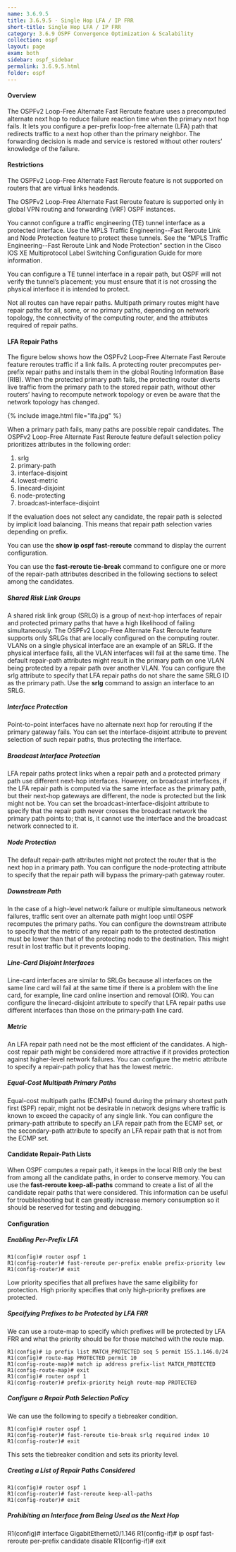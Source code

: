 ```yaml
---
name: 3.6.9.5
title: 3.6.9.5 - Single Hop LFA / IP FRR
short-title: Single Hop LFA / IP FRR
category: 3.6.9 OSPF Convergence Optimization & Scalability
collection: ospf
layout: page
exam: both
sidebar: ospf_sidebar
permalink: 3.6.9.5.html
folder: ospf
---
```

#### Overview
The OSPFv2 Loop-Free Alternate Fast Reroute feature uses a precomputed alternate next hop to reduce failure reaction time when the primary next hop fails. It lets you configure a per-prefix loop-free alternate (LFA) path that redirects traffic to a next hop other than the primary neighbor. The forwarding decision is made and service is restored without other routers’ knowledge of the failure.

#### Restrictions
The OSPFv2 Loop-Free Alternate Fast Reroute feature is not supported on routers that are virtual links headends.

The OSPFv2 Loop-Free Alternate Fast Reroute feature is supported only in global VPN routing and forwarding (VRF) OSPF instances.

You cannot configure a traffic engineering (TE) tunnel interface as a protected interface. Use the MPLS Traffic Engineering--Fast Reroute Link and Node Protection feature to protect these tunnels. See the “MPLS Traffic Engineering--Fast Reroute Link and Node Protection” section in the Cisco IOS XE Multiprotocol Label Switching Configuration Guide for more information.

You can configure a TE tunnel interface in a repair path, but OSPF will not verify the tunnel’s placement; you must ensure that it is not crossing the physical interface it is intended to protect.

Not all routes can have repair paths. Multipath primary routes might have repair paths for all, some, or no primary paths, depending on network topology, the connectivity of the computing router, and the attributes required of repair paths.

#### LFA Repair Paths
The figure below shows how the OSPFv2 Loop-Free Alternate Fast Reroute feature reroutes traffic if a link fails. A protecting router precomputes per-prefix repair paths and installs them in the global Routing Information Base (RIB). When the protected primary path fails, the protecting router diverts live traffic from the primary path to the stored repair path, without other routers’ having to recompute network topology or even be aware that the network topology has changed.

{% include image.html file="lfa.jpg" %}

When a primary path fails, many paths are possible repair candidates. The OSPFv2 Loop-Free Alternate Fast Reroute feature default selection policy prioritizes attributes in the following order:
1. srlg
2. primary-path
3. interface-disjoint
4. lowest-metric
5. linecard-disjoint
6. node-protecting
7. broadcast-interface-disjoint

If the evaluation does not select any candidate, the repair path is selected by implicit load balancing. This means that repair path selection varies depending on prefix.

You can use the **show ip ospf fast-reroute** command to display the current configuration.

You can use the **fast-reroute tie-break** command to configure one or more of the repair-path attributes described in the following sections to select among the candidates.

##### Shared Risk Link Groups
A shared risk link group (SRLG) is a group of next-hop interfaces of repair and protected primary paths that have a high likelihood of failing simultaneously. The OSPFv2 Loop-Free Alternate Fast Reroute feature supports only SRLGs that are locally configured on the computing router. VLANs on a single physical interface are an example of an SRLG. If the physical interface fails, all the VLAN interfaces will fail at the same time. The default repair-path attributes might result in the primary path on one VLAN being protected by a repair path over another VLAN. You can configure the srlg attribute to specify that LFA repair paths do not share the same SRLG ID as the primary path. Use the **srlg** command to assign an interface to an SRLG.

##### Interface Protection
Point-to-point interfaces have no alternate next hop for rerouting if the primary gateway fails. You can set the interface-disjoint attribute to prevent selection of such repair paths, thus protecting the interface.

##### Broadcast Interface Protection
LFA repair paths protect links when a repair path and a protected primary path use different next-hop interfaces. However, on broadcast interfaces, if the LFA repair path is computed via the same interface as the primary path, but their next-hop gateways are different, the node is protected but the link might not be. You can set the broadcast-interface-disjoint attribute to specify that the repair path never crosses the broadcast network the primary path points to; that is, it cannot use the interface and the broadcast network connected to it.

##### Node Protection
The default repair-path attributes might not protect the router that is the next hop in a primary path. You can configure the node-protecting attribute to specify that the repair path will bypass the primary-path gateway router.

##### Downstream Path
In the case of a high-level network failure or multiple simultaneous network failures, traffic sent over an alternate path might loop until OSPF recomputes the primary paths. You can configure the downstream attribute to specify that the metric of any repair path to the protected destination must be lower than that of the protecting node to the destination. This might result in lost traffic but it prevents looping.

##### Line-Card Disjoint Interfaces
Line-card interfaces are similar to SRLGs because all interfaces on the same line card will fail at the same time if there is a problem with the line card, for example, line card online insertion and removal (OIR). You can configure the linecard-disjoint attribute to specify that LFA repair paths use different interfaces than those on the primary-path line card.

##### Metric
An LFA repair path need not be the most efficient of the candidates. A high-cost repair path might be considered more attractive if it provides protection against higher-level network failures. You can configure the metric attribute to specify a repair-path policy that has the lowest metric.

##### Equal-Cost Multipath Primary Paths
Equal-cost multipath paths (ECMPs) found during the primary shortest path first (SPF) repair, might not be desirable in network designs where traffic is known to exceed the capacity of any single link. You can configure the primary-path attribute to specify an LFA repair path from the ECMP set, or the secondary-path attribute to specify an LFA repair path that is not from the ECMP set.

#### Candidate Repair-Path Lists
When OSPF computes a repair path, it keeps in the local RIB only the best from among all the candidate paths, in order to conserve memory. You can use the **fast-reroute keep-all-paths** command to create a list of all the candidate repair paths that were considered. This information can be useful for troubleshooting but it can greatly increase memory consumption so it should be reserved for testing and debugging.

#### Configuration

##### Enabling Per-Prefix LFA
```
R1(config)# router ospf 1
R1(config-router)# fast-reroute per-prefix enable prefix-priority low
R1(config-router)# exit
```
Low priority specifies that all prefixes have the same eligibility for protection. High priority specifies that only high-priority prefixes are protected.

##### Specifying Prefixes to be Protected by LFA FRR
We can use a route-map to specify which prefixes will be protected by LFA FRR and what the priority should be for those matched with the route map.
```
R1(config)# ip prefix list MATCH_PROTECTED seq 5 permit 155.1.146.0/24
R1(config)# route-map PROTECTED permit 10
R1(config-route-map)# match ip address prefix-list MATCH_PROTECTED
R1(config-route-map)# exit
R1(config)# router ospf 1
R1(config-router)# prefix-priority heigh route-map PROTECTED
```

##### Configure a Repair Path Selection Policy
We can use the following to specify a tiebreaker condition.
```
R1(config)# router ospf 1
R1(config-router)# fast-reroute tie-break srlg required index 10
R1(config-router)# exit
```
This sets the tiebreaker condition and sets its priority level.

##### Creating a List of Repair Paths Considered
```
R1(config)# router ospf 1
R1(config-router)# fast-reroute keep-all-paths
R1(config-router)# exit
```

##### Prohibiting an Interface from Being Used as the Next Hop
R1(config)# interface GigabitEthernet0/1.146
R1(config-if)# ip ospf fast-reroute per-prefix candidate disable
R1(config-if)# exit
```
